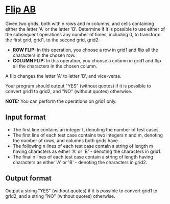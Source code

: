 # [Flip AB][link]

Given two grids, both with n rows and m columns, and cells containing either the letter 'A' or the letter 'B'. Determine if it is possible to use either of the subsequent operations any number of times, including 0, to transform the first grid, grid1, to the second grid, grid2:

- **ROW FLIP:** In this operation, you choose a row in grid1 and flip all the characters in the chosen row.
- **COLUMN FLIP:** In this operation, you choose a column in grid1 and flip all the characters in the chosen column.

A flip changes the letter 'A' to letter 'B', and vice-versa.

Your program should output "YES" (without quotes) if it is possible to convert grid1 to grid2, and "NO" (without quotes) otherwise.

**NOTE:** You can perform the operations on grid1 only.

## Input format

- The first line contains an integer t, denoting the number of test cases.
- The first line of each test case contains two integers n and m, denoting the number of rows, and columns both grids have.
- The following n lines of each test case contain a string of length m having characters as either 'A' or 'B' - denoting the characters in grid1.
- The final n lines of each test case contain a string of length having characters as either 'A' or 'B' - denoting the characters in grid2.

## Output format

Output a string "YES" (without quotes) if it is possible to convert grid1 to grid2, and a string "NO" (without quotes) otherwise.

[link]: https://www.hackerearth.com/practice/algorithms/greedy/basics-of-greedy-algorithms/practice-problems/algorithm/flip-ab-26df82b3/
